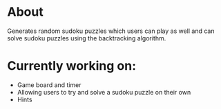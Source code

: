 # About
Generates random sudoku puzzles which users can play as well and can solve sudoku puzzles using the backtracking algorithm.  

# Currently working on:
- Game board and timer
- Allowing users to try and solve a sudoku puzzle on their own
- Hints
